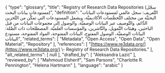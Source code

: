 {
    "type": "glossary",
    "title": "Registry of Research Data Repositories (سجّل مستودعات بيانات البحث)",
    "definition": "التَّعريف: سجل عالمي لمستودعات البيانات البحثيَّة من مختلف التَّخصُّصات الأكاديميَّة، ويشمل المستودعات التي تمكِّن من التَّخزين الدَّائم، والتَّوصيف عبر البيانات الوصفيَّة، والوصول إلى مجموعات البيانات من قبل الباحثين، وهيئات التَّمويل، والنَّاشرين، والمؤسسات العلميَّة.  المصطلحات ذات الصِّلة: البيانات الوصفيَّة، الوصول المفتوح، البيانات المفتوحة، المواد المفتوحة، مستودع البيانات",
    "related_terms": [
        "Metadata",
        "Open Access",
        "Open Data",
        "Open Material",
        "Repository"
    ],
    "references": [
        "[https://www.re3data.org/](https://www.re3data.org/) \\- Registry of Research Data Repositories."
    ],
    "alt_related_terms": [
        null
    ],
    "drafted_by": [
        "Aleksandra Lazić"
    ],
    "reviewed_by": [
        "Mahmoud Elsherif",
        "Sam Parsons",
        "Charlotte R. Pennington",
        "Helena Hartmann"
    ],
    "language": "arabic"
}